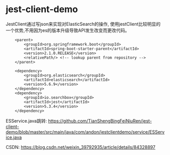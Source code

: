 # jest-client-demo
JestClient通过写json来实现对ElasticSearch的操作,
使用jestClient比较明显的一个优势,不用因为es的版本升级导致API发生改变而更改代码。

```
	<parent>
		<groupId>org.springframework.boot</groupId>
		<artifactId>spring-boot-starter-parent</artifactId>
		<version>2.1.0.RELEASE</version>
		<relativePath/> <!-- lookup parent from repository -->
	</parent>
	
	<dependency>
		<groupId>org.elasticsearch</groupId>
		<artifactId>elasticsearch</artifactId>
		<version>5.6.9</version>
	</dependency>
	<dependency>
		<groupId>io.searchbox</groupId>
		<artifactId>jest</artifactId>
		<version>5.3.4</version>
	</dependency>
```

ESService.java跳转:
https://github.com/TianShengBingFeiNiuRen/jest-client-demo/blob/master/src/main/java/com/andon/jestclientdemo/service/ESService.java

CSDN:
https://blog.csdn.net/weixin_39792935/article/details/84328897
